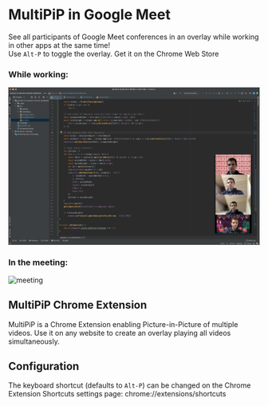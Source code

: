 
# MultiPiP in Google Meet
See all participants of Google Meet conferences in an overlay while working in other apps at the same time!  
Use `Alt-P` to toggle the overlay. Get it on the Chrome Web Store

### While working:
![overlay](overlay.png)
### In the meeting:
![meeting](meeting.png)


## MultiPiP Chrome Extension
MultiPiP is a Chrome Extension enabling Picture-in-Picture of multiple videos. Use it on any website to create an overlay playing all videos simultaneously.


## Configuration
The keyboard shortcut (defaults to `Alt-P`) can be changed on the
Chrome Extension Shortcuts settings page:
chrome://extensions/shortcuts
